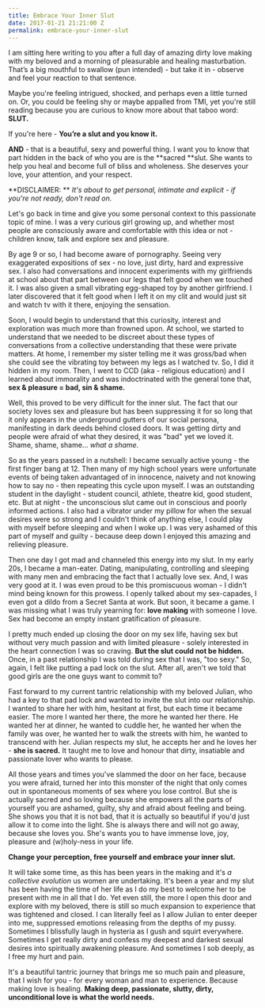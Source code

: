 ```yaml
---
title: Embrace Your Inner Slut
date: 2017-01-21 21:21:00 Z
permalink: embrace-your-inner-slut
---
```


I am sitting here writing to you after a full day of amazing dirty love making with my beloved and a morning of pleasurable and healing masturbation.  That’s a big mouthful to swallow (pun intended) - but take it in - observe and feel your reaction to that sentence.

Maybe you're feeling intrigued, shocked, and perhaps even a little turned on. Or, you could be feeling shy or maybe appalled from TMI, yet you're still reading because you are curious to know more about that taboo word: **SLUT.**

If you're here - **You’re a slut and you know it.**

**AND** - that is a beautiful, sexy and powerful thing.  I want you to know that part hidden in the back of who you are is the \*\*sacred \*\*slut.  She wants to help you heal and become full of bliss and wholeness. She deserves your love, your attention, and your respect.

\*\*DISCLAIMER: \*\* *It's about to get personal, intimate and explicit - if you're not ready, don't read on.*

Let's go back in time and give you some personal context to this passionate topic of mine. I was a very curious girl growing up, and whether most people are consciously aware and comfortable with this idea or not - children know, talk and explore sex and pleasure.

By age 9 or so, I had become aware of pornography. Seeing very exaggerated expositions of sex - no love, just dirty, hard and expressive sex. I also had conversations and innocent experiments with my girlfriends at school about that part between our legs that felt good when we touched it. I was also given a small vibrating egg-shaped toy by another girlfriend. I later discovered that it felt good when I left it on my clit and would just sit and watch tv with it there, enjoying the sensation.

Soon, I would begin to understand that this curiosity, interest and exploration was much more than frowned upon. At school, we started to understand that we needed to be discreet about these types of conversations from a collective understanding that these were private matters. At home, I remember my sister telling me it was gross/bad when she could see the vibrating toy between my legs as I watched tv. So, I did it hidden in my room. Then, I went to CCD (aka - religious education) and I learned about immorality and was indoctrinated with the general tone that, **sex & pleasure = bad, sin & shame.**

Well, this proved to be very difficult for the inner slut. The fact that our society loves sex and pleasure but has been suppressing it for so long that it only appears in the underground gutters of our social persona, manifesting in dark deeds behind closed doors. It was getting dirty and people were afraid of what they desired, it was "bad" yet we loved it. Shame, shame, shame... *what a shame.*

So as the years passed in a nutshell: I became sexually active young - the first finger bang at 12. Then many of my high school years were unfortunate events of being taken advantaged of in innocence, naivety  and not knowing how to say no - then repeating this cycle upon myself. I was an outstanding student in the daylight - student council, athlete, theatre kid, good student, etc.  But at night - the unconscious slut came out in conscious and poorly informed actions. I also had a vibrator under my pillow for when the sexual desires were so strong and I couldn't think of anything else, I could play with myself before sleeping and when I woke up. I was very ashamed of this part of myself and guilty - because deep down I enjoyed this amazing and relieving pleasure.

Then one day I got mad and channeled this energy into my slut. In my early 20s, I became a man-eater. Dating, manipulating, controlling and sleeping with many men and embracing the fact that I actually love sex. And, I was very good at it. I was even proud to be this promiscuous woman - I didn't mind being known for this prowess. I openly talked about my sex-capades, I even got a dildo from a Secret Santa at work. But soon, it became a game. I was missing what I was truly yearning for: **love making** with someone I love. Sex had become an empty instant gratification of pleasure.

I pretty much ended up closing the door on my sex life, having sex but without very much passion and with limited pleasure - solely interested in the heart connection I was so craving. **But the slut could not be hidden.** Once, in a past relationship I was told during sex that I was, "too sexy." So, again, I felt like putting a pad lock on the slut. After all, aren't we told that good girls are the one guys want to commit to?

Fast forward to my current tantric relationship with my beloved Julian, who had a key to that pad lock and wanted to invite the slut into our relationship. I wanted to share her with him, hesitant at first, but each time it became easier. The more I wanted her there, the more he wanted her there. He wanted her at dinner, he wanted to cuddle her, he wanted her when the family was over, he wanted her to walk the streets with him, he wanted to transcend with her. Julian respects my slut, he accepts her and he loves her - **she is sacred.**   It taught me to love and honour that dirty, insatiable and passionate lover who wants to please.

All those years and times you've slammed the door on her face, because you were afraid, turned her into this monster of the night that only comes out in spontaneous moments of sex where you lose control. But she is actually sacred and so loving because she empowers all the parts of yourself you are ashamed, guilty, shy and afraid about feeling and being. She shows you that it is not bad, that it is actually so beautiful if you'd just allow it to come into the light. She is always there and will not go away, because she loves you. She's wants you to have immense love, joy, pleasure and (w)holy-ness in your life.

**Change your perception, free yourself and embrace your inner slut.**

It will take some time, as this has been years in the making and it's *a collective evolution* us women are undertaking. It's been a year and my slut has been having the time of her life as I do my best to welcome her to be present with me in all that I do. Yet even still, the more I open this door and explore with my beloved, there is still so much expansion to experience that was tightened and closed. I can literally feel as I allow Julian to enter deeper into me, suppressed emotions releasing from the depths of my pussy. Sometimes I blissfully laugh in hysteria as I gush and squirt everywhere. Sometimes I get really dirty and confess my deepest and darkest sexual desires into spiritually awakening pleasure. And sometimes I sob deeply, as I free my hurt and pain.

It's a beautiful tantric journey that brings me so much pain and pleasure, that I wish for you - for every woman and man to experience. Because making love is healing. **Making deep, passionate, slutty, dirty, unconditional love is what the world needs.**